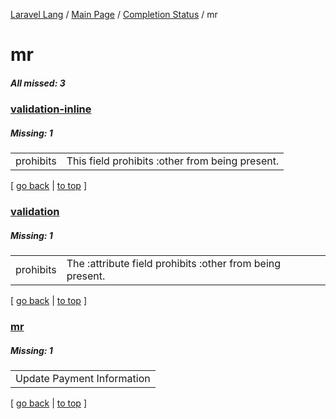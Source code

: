 [Laravel Lang](https://github.com/Laravel-Lang/lang) / [Main Page](../index.md) / [Completion Status](../status.md) / mr

# mr

##### All missed: 3


### [validation-inline](https://github.com/Laravel-Lang/lang/blob/master/locales/mr/validation-inline.php)

##### Missing: 1

<table >
<tr><td align="left" >
prohibits
</td>
<td align="left" >
This field prohibits :other from being present.
</td>
</tr>

</table>


[ [go back](../status.md) | [to top](#) ]

### [validation](https://github.com/Laravel-Lang/lang/blob/master/locales/mr/validation.php)

##### Missing: 1

<table >
<tr><td align="left" >
prohibits
</td>
<td align="left" >
The :attribute field prohibits :other from being present.
</td>
</tr>

</table>


[ [go back](../status.md) | [to top](#) ]

### [mr](https://github.com/Laravel-Lang/lang/blob/master/locales/mr/mr.json)

##### Missing: 1

<table >
<tr><td align="left" >
Update Payment Information
</td>
</tr>

</table>


[ [go back](../status.md) | [to top](#) ]

